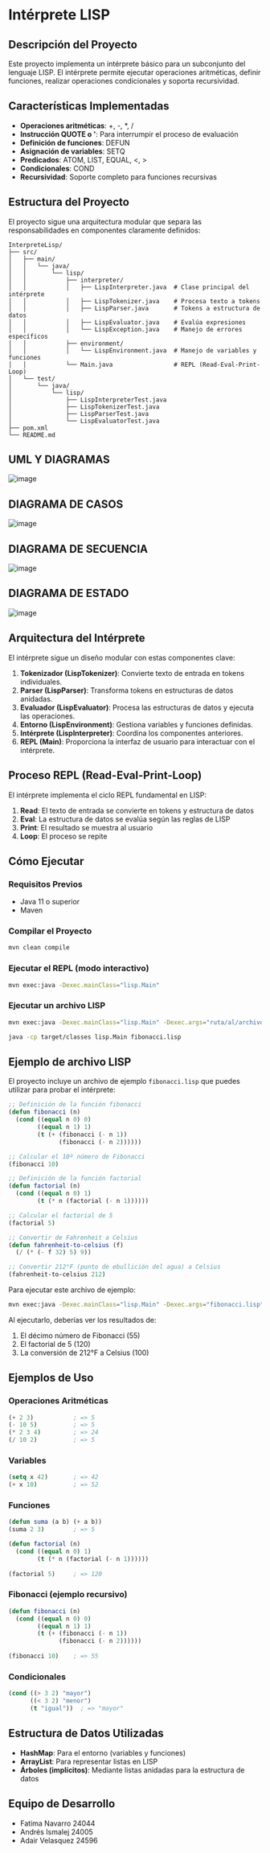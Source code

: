 # Intérprete LISP

## Descripción del Proyecto
Este proyecto implementa un intérprete básico para un subconjunto del lenguaje LISP. El intérprete permite ejecutar operaciones aritméticas, definir funciones, realizar operaciones condicionales y soporta recursividad.

## Características Implementadas
- **Operaciones aritméticas**: +, -, *, /
- **Instrucción QUOTE o '**: Para interrumpir el proceso de evaluación
- **Definición de funciones**: DEFUN
- **Asignación de variables**: SETQ
- **Predicados**: ATOM, LIST, EQUAL, <, >
- **Condicionales**: COND
- **Recursividad**: Soporte completo para funciones recursivas

## Estructura del Proyecto
El proyecto sigue una arquitectura modular que separa las responsabilidades en componentes claramente definidos:

```
InterpreteLisp/
├── src/
│   ├── main/
│   │   └── java/
│   │       └── lisp/
│   │           ├── interpreter/
│   │           │   ├── LispInterpreter.java  # Clase principal del intérprete
│   │           │   ├── LispTokenizer.java    # Procesa texto a tokens
│   │           │   ├── LispParser.java       # Tokens a estructura de datos
│   │           │   ├── LispEvaluator.java    # Evalúa expresiones
│   │           │   └── LispException.java    # Manejo de errores específicos
│   │           ├── environment/
│   │           │   └── LispEnvironment.java  # Manejo de variables y funciones
│   │           └── Main.java                 # REPL (Read-Eval-Print-Loop)
│   └── test/
│       └── java/
│           └── lisp/
│               ├── LispInterpreterTest.java
│               ├── LispTokenizerTest.java
│               ├── LispParserTest.java
│               └── LispEvaluatorTest.java
├── pom.xml
└── README.md
```
## UML Y DIAGRAMAS 
![image](https://github.com/user-attachments/assets/fe3e4e42-15c6-4ef2-a13b-d0a5030e2b7c)

## DIAGRAMA DE CASOS
![image](https://github.com/user-attachments/assets/ead7ae75-be85-49a4-8a60-7c8171c72e7e)

## DIAGRAMA DE SECUENCIA 
![image](https://github.com/user-attachments/assets/d25b2984-1d5b-4208-87a4-e22b6fe20405)

## DIAGRAMA DE ESTADO 

![image](https://github.com/user-attachments/assets/fd575675-e05c-4fd6-a3ca-98350d9226dd)


## Arquitectura del Intérprete

El intérprete sigue un diseño modular con estas componentes clave:

1. **Tokenizador (LispTokenizer)**: Convierte texto de entrada en tokens individuales.
2. **Parser (LispParser)**: Transforma tokens en estructuras de datos anidadas.
3. **Evaluador (LispEvaluator)**: Procesa las estructuras de datos y ejecuta las operaciones.
4. **Entorno (LispEnvironment)**: Gestiona variables y funciones definidas.
5. **Intérprete (LispInterpreter)**: Coordina los componentes anteriores.
6. **REPL (Main)**: Proporciona la interfaz de usuario para interactuar con el intérprete.

## Proceso REPL (Read-Eval-Print-Loop)

El intérprete implementa el ciclo REPL fundamental en LISP:

1. **Read**: El texto de entrada se convierte en tokens y estructura de datos
2. **Eval**: La estructura de datos se evalúa según las reglas de LISP
3. **Print**: El resultado se muestra al usuario
4. **Loop**: El proceso se repite

## Cómo Ejecutar

### Requisitos Previos
- Java 11 o superior
- Maven

### Compilar el Proyecto
```bash
mvn clean compile
```

### Ejecutar el REPL (modo interactivo)
```bash
mvn exec:java -Dexec.mainClass="lisp.Main"
```

### Ejecutar un archivo LISP
```bash
mvn exec:java -Dexec.mainClass="lisp.Main" -Dexec.args="ruta/al/archivo.lisp"

java -cp target/classes lisp.Main fibonacci.lisp
```

## Ejemplo de archivo LISP

El proyecto incluye un archivo de ejemplo `fibonacci.lisp` que puedes utilizar para probar el intérprete:

```lisp
;; Definición de la función fibonacci
(defun fibonacci (n)
  (cond ((equal n 0) 0)
        ((equal n 1) 1)
        (t (+ (fibonacci (- n 1))
              (fibonacci (- n 2))))))

;; Calcular el 10º número de Fibonacci
(fibonacci 10)

;; Definición de la función factorial
(defun factorial (n)
  (cond ((equal n 0) 1)
        (t (* n (factorial (- n 1))))))

;; Calcular el factorial de 5
(factorial 5)

;; Convertir de Fahrenheit a Celsius
(defun fahrenheit-to-celsius (f)
  (/ (* (- f 32) 5) 9))

;; Convertir 212°F (punto de ebullición del agua) a Celsius
(fahrenheit-to-celsius 212)
```

Para ejecutar este archivo de ejemplo:

```bash
mvn exec:java -Dexec.mainClass="lisp.Main" -Dexec.args="fibonacci.lisp"
```

Al ejecutarlo, deberías ver los resultados de:
1. El décimo número de Fibonacci (55)
2. El factorial de 5 (120)
3. La conversión de 212°F a Celsius (100)

## Ejemplos de Uso

### Operaciones Aritméticas
```lisp
(+ 2 3)           ; => 5
(- 10 5)          ; => 5
(* 2 3 4)         ; => 24
(/ 10 2)          ; => 5
```

### Variables
```lisp
(setq x 42)       ; => 42
(+ x 10)          ; => 52
```

### Funciones
```lisp
(defun suma (a b) (+ a b))
(suma 2 3)        ; => 5

(defun factorial (n)
  (cond ((equal n 0) 1)
        (t (* n (factorial (- n 1))))))
        
(factorial 5)     ; => 120
```

### Fibonacci (ejemplo recursivo)
```lisp
(defun fibonacci (n)
  (cond ((equal n 0) 0)
        ((equal n 1) 1)
        (t (+ (fibonacci (- n 1))
              (fibonacci (- n 2))))))
              
(fibonacci 10)    ; => 55
```

### Condicionales
```lisp
(cond ((> 3 2) "mayor")
      ((< 3 2) "menor")
      (t "igual"))  ; => "mayor"
```

## Estructura de Datos Utilizadas

- **HashMap**: Para el entorno (variables y funciones)
- **ArrayList**: Para representar listas en LISP
- **Árboles (implícitos)**: Mediante listas anidadas para la estructura de datos

## Equipo de Desarrollo
- Fatima Navarro 24044
- Andrés Ismalej 24005
- Adair Velasquez 24596
